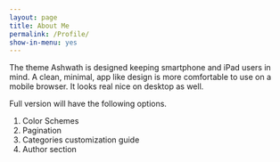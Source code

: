 ```yaml
---
layout: page
title: About Me
permalink: /Profile/
show-in-menu: yes
---
```


The theme Ashwath is designed keeping smartphone and iPad users in mind. A clean, minimal, app like design is more comfortable to use on a mobile browser. It looks real nice on desktop as well.  

Full version will have the following options.

1. Color Schemes
2. Pagination
3. Categories customization guide
4. Author section
